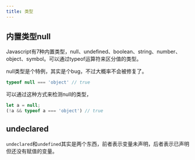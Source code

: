 ```yaml
---
title: 类型
---
```




## 内置类型null

Javascript有7种内置类型，null、undefined、boolean、string、number、object、symbol。可以通过typeof运算符来区分值的类型。

null类型是个特例，其实是个bug，不过大概率不会被修复了。

```js
typeof null === 'object' // true
```

可以通过这种方式来检测null的类型，

```js
let a = null;
(!a && typeof a === 'object') // true
```

## undeclared

`undeclared`和`undefined`其实是两个东西，前者表示变量未声明，后者表示已声明但还没有赋值的变量。
